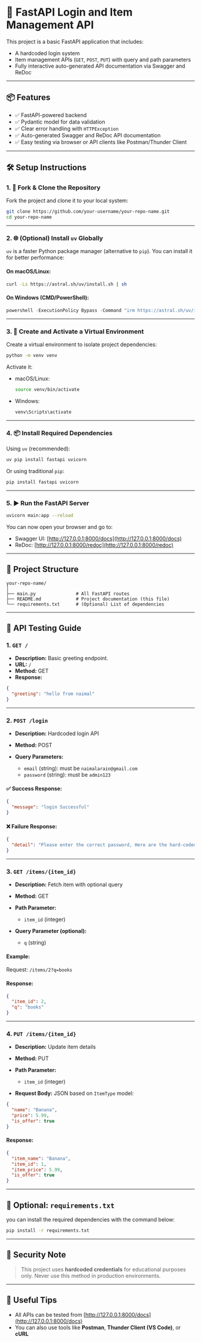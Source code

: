 # 🚀 FastAPI Login and Item Management API

This project is a basic FastAPI application that includes:
- A hardcoded login system
- Item management APIs (`GET`, `POST`, `PUT`) with query and path parameters
- Fully interactive auto-generated API documentation via Swagger and ReDoc

---

## 📦 Features

- ✅ FastAPI-powered backend
- ✅ Pydantic model for data validation
- ✅ Clear error handling with `HTTPException`
- ✅ Auto-generated Swagger and ReDoc API documentation
- ✅ Easy testing via browser or API clients like Postman/Thunder Client

---

## 🛠️ Setup Instructions

### 1. 🔁 Fork & Clone the Repository

Fork the project and clone it to your local system:

```bash
git clone https://github.com/your-username/your-repo-name.git
cd your-repo-name
````

---

### 2. 🌐 (Optional) Install `uv` Globally

`uv` is a faster Python package manager (alternative to `pip`). You can install it for better performance:

#### On macOS/Linux:

```bash
curl -Ls https://astral.sh/uv/install.sh | sh
```

#### On Windows (CMD/PowerShell):

```powershell
powershell -ExecutionPolicy Bypass -Command "irm https://astral.sh/uv/install.ps1 | iex"
```

---

### 3. 🐍 Create and Activate a Virtual Environment

Create a virtual environment to isolate project dependencies:

```bash
python -m venv venv
```

Activate it:

* macOS/Linux:

  ```bash
  source venv/bin/activate
  ```
* Windows:

  ```bash
  venv\Scripts\activate
  ```

---

### 4. 📦 Install Required Dependencies

Using `uv` (recommended):

```bash
uv pip install fastapi uvicorn
```

Or using traditional `pip`:

```bash
pip install fastapi uvicorn
```

---

### 5. ▶️ Run the FastAPI Server

```bash
uvicorn main:app --reload
```

You can now open your browser and go to:

* Swagger UI: [http://127.0.0.1:8000/docs](http://127.0.0.1:8000/docs)
* ReDoc: [http://127.0.0.1:8000/redoc](http://127.0.0.1:8000/redoc)

---

## 📂 Project Structure

```
your-repo-name/
│
├── main.py               # All FastAPI routes
├── README.md             # Project documentation (this file)
└── requirements.txt      # (Optional) List of dependencies
```

---

## 🧪 API Testing Guide

### 1. `GET /`

* **Description:** Basic greeting endpoint.
* **URL:** `/`
* **Method:** GET
* **Response:**

```json
{
  "greeting": "hello from naimal"
}
```

---

### 2. `POST /login`

* **Description:** Hardcoded login API
* **Method:** POST
* **Query Parameters:**

  * `email` (string): must be `naimalarain@gmail.com`
  * `password` (string): must be `admin123`

#### ✅ Success Response:

```json
{
  "message": "login Successful"
}
```

#### ❌ Failure Response:

```json
{
  "detail": "Please enter the correct password, Here are the hard-coded crendentials email:naimalarain@gmail.com, password:admin123"
}
```

---

### 3. `GET /items/{item_id}`

* **Description:** Fetch item with optional query
* **Method:** GET
* **Path Parameter:**

  * `item_id` (integer)
* **Query Parameter (optional):**

  * `q` (string)

#### Example:

Request: `/items/2?q=books`

#### Response:

```json
{
  "item_id": 2,
  "q": "books"
}
```

---

### 4. `PUT /items/{item_id}`

* **Description:** Update item details
* **Method:** PUT
* **Path Parameter:**

  * `item_id` (integer)
* **Request Body:** JSON based on `ItemType` model:

```json
{
  "name": "Banana",
  "price": 5.99,
  "is_offer": true
}
```

#### Response:

```json
{
  "item_name": "Banana",
  "item_id": 1,
  "item_price": 5.99,
  "is_offer": true
}
```

---

## 📄 Optional: `requirements.txt`

you can install the required dependencies with the command below:

```bash
pip install -r requirements.txt
```

---

## 🔐 Security Note

> This project uses **hardcoded credentials** for educational purposes only.
> Never use this method in production environments.

---

## 🧠 Useful Tips

* All APIs can be tested from [http://127.0.0.1:8000/docs](http://127.0.0.1:8000/docs)
* You can also use tools like **Postman**, **Thunder Client (VS Code)**, or **cURL**


